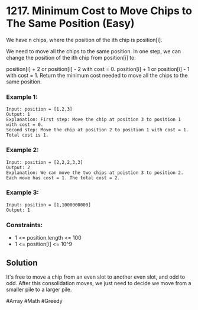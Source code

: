 # 1217. Minimum Cost to Move Chips to The Same Position (Easy)

We have n chips, where the position of the ith chip is position[i].

We need to move all the chips to the same position. In one step, we can change the position of the ith chip from position[i] to:

position[i] + 2 or position[i] - 2 with cost = 0.
position[i] + 1 or position[i] - 1 with cost = 1.
Return the minimum cost needed to move all the chips to the same position.

### Example 1:

```
Input: position = [1,2,3]
Output: 1
Explanation: First step: Move the chip at position 3 to position 1 with cost = 0.
Second step: Move the chip at position 2 to position 1 with cost = 1.
Total cost is 1.
```

### Example 2:

```
Input: position = [2,2,2,3,3]
Output: 2
Explanation: We can move the two chips at poistion 3 to position 2. Each move has cost = 1. The total cost = 2.
```

### Example 3:

```
Input: position = [1,1000000000]
Output: 1
```

### Constraints:

- 1 <= position.length <= 100
- 1 <= position[i] <= 10^9

## Solution

It's free to move a chip from an even slot to another even slot, and odd to odd. After this consolidation moves, we just need to decide we move from a smaller pile to a larger pile.

#Array #Math #Greedy
